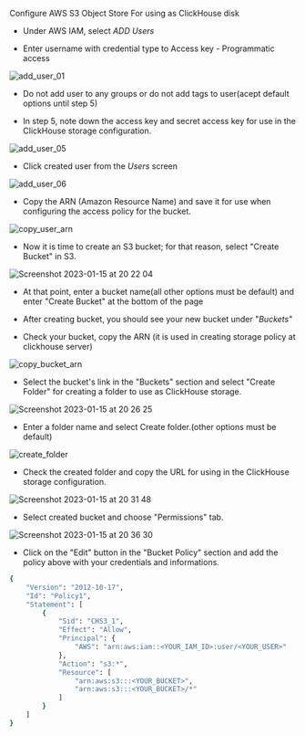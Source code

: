 
Configure AWS S3 Object Store For using  as ClickHouse disk

- Under AWS IAM, select _ADD Users_

- Enter username with credential type to Access key - Programmatic access

![add_user_01](https://user-images.githubusercontent.com/45426637/212554092-95191925-f6b3-4621-8f50-66863450a91f.png)

- Do not add user to any groups or do not add tags to user(acept default options until step 5)

- In step 5, note down the access key and secret access key for use in the ClickHouse storage configuration.

![add_user_05](https://user-images.githubusercontent.com/45426637/212554701-58f778b5-116f-4424-b793-290d24351ec4.png)

- Click created user from the _Users_ screen

![add_user_06](https://user-images.githubusercontent.com/45426637/212554935-dd8cc246-471d-4158-8a76-2a8a54b1e64f.png)

- Copy the ARN (Amazon Resource Name) and save it for use when configuring the access policy for the bucket.

![copy_user_arn](https://user-images.githubusercontent.com/45426637/212555055-5c075790-f162-42c4-af2d-ae5b1c6a85f3.png)

- Now it is time to create an S3 bucket; for that reason, select "Create Bucket" in S3.

![Screenshot 2023-01-15 at 20 22 04](https://user-images.githubusercontent.com/45426637/212556640-5bf2e3d1-e3b3-49b3-b27d-7ccb8d7923ca.png)


- At that point, enter a bucket name(all other options must be default) and enter "Create Bucket" at the bottom of the page

- After creating bucket, you should see your new bucket under "_Buckets_"

- Check your bucket, copy the ARN (it is used in creating storage policy at clickhouse server)

![copy_bucket_arn](https://user-images.githubusercontent.com/45426637/212556492-383d2cb5-7b11-4757-9834-7abddb6f5a6b.png)

- Select the bucket's link in the "Buckets" section and select "Create Folder" for creating a folder to use as ClickHouse storage.

![Screenshot 2023-01-15 at 20 26 25](https://user-images.githubusercontent.com/45426637/212556819-360f53b3-deed-422d-95d8-d13463f5a978.png)

- Enter a folder name and select Create folder.(other options must be default)

![create_folder](https://user-images.githubusercontent.com/45426637/212556979-fb0e295d-acfa-461d-bbbd-58aaf444b93e.png)

- Check the created folder and copy the URL for using in the ClickHouse storage configuration.

![Screenshot 2023-01-15 at 20 31 48](https://user-images.githubusercontent.com/45426637/212557028-ddd62c84-e446-427f-ba5f-90c75b61783c.png)

- Select created bucket and choose "Permissions" tab.

![Screenshot 2023-01-15 at 20 36 30](https://user-images.githubusercontent.com/45426637/212557292-19624f7e-3de7-4b22-a4ad-abadf9af7ff1.png)

- Click on the "Edit" button in the "Bucket Policy" section and add the policy above with your credentials and informations.

```sh
{
    "Version": "2012-10-17",
    "Id": "Policy1",
    "Statement": [
        {
            "Sid": "CHS3_1",
            "Effect": "Allow",
            "Principal": {
                "AWS": "arn:aws:iam::<YOUR_IAM_ID>:user/<YOUR_USER>"
            },
            "Action": "s3:*",
            "Resource": [
                "arn:aws:s3:::<YOUR_BUCKET>",
                "arn:aws:s3:::<YOUR_BUCKET>/*"
            ]
        }
    ]
}

```

